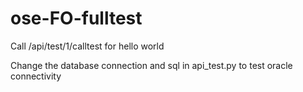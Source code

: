 # ose-FO-fulltest

Call /api/test/1/calltest for hello world

Change the database connection and sql in api_test.py to test oracle connectivity